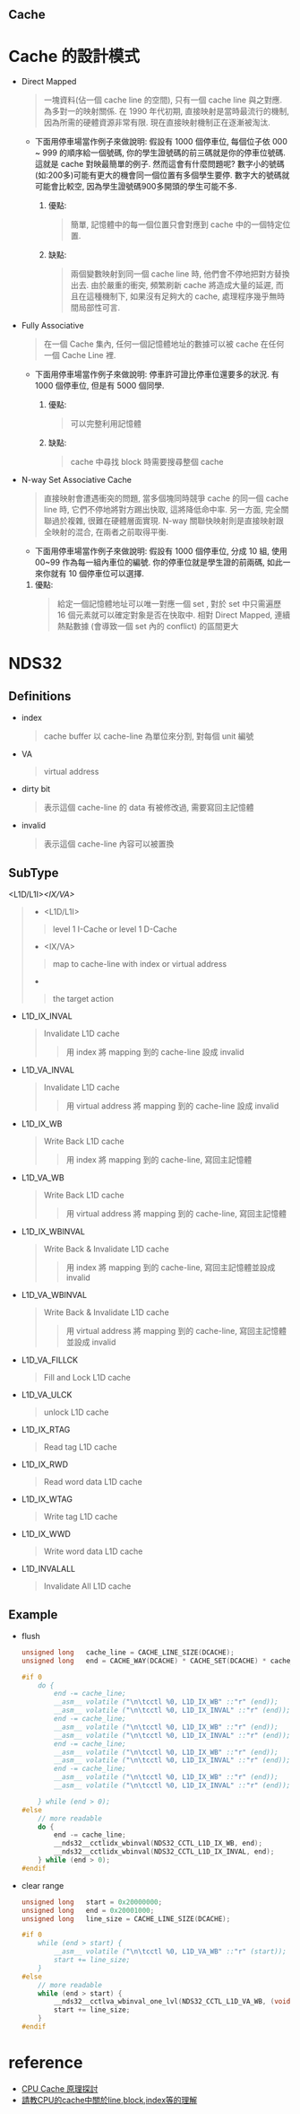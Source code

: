 Cache
---

# Cache 的設計模式

+ Direct Mapped
    > 一塊資料(佔一個 cache line 的空間), 只有一個 cache line 與之對應. 為多對一的映射關係.
    在 1990 年代初期, 直接映射是當時最流行的機制, 因為所需的硬體資源非常有限. 現在直接映射機制正在逐漸被淘汰.

    - 下面用停車場當作例子來做說明:
    假設有 1000 個停車位, 每個位子依 000 ~ 999 的順序給一個號碼, 你的學生證號碼的前三碼就是你的停車位號碼. 這就是 cache 對映最簡單的例子.
    然而這會有什麼問題呢? 數字小的號碼(如:200多)可能有更大的機會同一個位置有多個學生要停.
    數字大的號碼就可能會比較空, 因為學生證號碼900多開頭的學生可能不多.

        1. 優點:
            > 簡單, 記憶體中的每一個位置只會對應到 cache 中的一個特定位置.

        1. 缺點:
            > 兩個變數映射到同一個 cache line 時, 他們會不停地把對方替換出去. 由於嚴重的衝突, 頻繁刷新 cache 將造成大量的延遲,
            而且在這種機制下, 如果沒有足夠大的 cache, 處理程序幾乎無時間局部性可言.

+ Fully Associative
    > 在一個 Cache 集內, 任何一個記憶體地址的數據可以被 cache 在任何一個 Cache Line 裡.

    - 下面用停車場當作例子來做說明:
    停車許可證比停車位還要多的狀況. 有 1000 個停車位, 但是有 5000 個同學.

        1. 優點:
            > 可以完整利用記憶體

        1. 缺點:
            > cache 中尋找 block 時需要搜尋整個 cache

+ N-way Set Associative Cache
    > 直接映射會遭遇衝突的問題, 當多個塊同時競爭 cache 的同一個 cache line 時, 它們不停地將對方踢出快取, 這將降低命中率.
    另一方面, 完全關聯過於複雜, 很難在硬體層面實現.
    N-way 關聯快映射則是直接映射跟全映射的混合, 在兩者之前取得平衡.

    - 下面用停車場當作例子來做說明:
    假設有 1000 個停車位, 分成 10 組, 使用 00~99 作為每一組內車位的編號.
    你的停車位就是學生證的前兩碼, 如此一來你就有 10 個停車位可以選擇.

    1. 優點:
        > 給定一個記憶體地址可以唯一對應一個 set , 對於 set 中只需遍歷 16 個元素就可以確定對象是否在快取中.
        相對 Direct Mapped, 連續熱點數據 (會導致一個 set 內的 conflict) 的區間更大


# NDS32

## Definitions

+ index
    > cache buffer 以 cache-line 為單位來分割, 對每個 unit 編號

+ VA
    > virtual address

+ dirty bit
    > 表示這個 cache-line 的 data 有被修改過, 需要寫回主記憶體

+ invalid
    > 表示這個 cache-line 內容可以被置換

## SubType

<L1D/L1I>_<IX/VA>_<Action>
> + <L1D/L1I>
>> level 1 I-Cache or level 1 D-Cache
> + <IX/VA>
>> map to cache-line with index or virtual address
> + <Action>
>> the target action


+ L1D_IX_INVAL
    > Invalidate L1D cache
    >> 用 index 將 mapping 到的 cache-line 設成 invalid

+ L1D_VA_INVAL
    > Invalidate L1D cache
    >> 用 virtual address 將 mapping 到的 cache-line 設成 invalid

+ L1D_IX_WB
    > Write Back L1D cache
    >> 用 index 將 mapping 到的 cache-line, 寫回主記憶體

+ L1D_VA_WB
    > Write Back L1D cache
    >> 用 virtual address 將 mapping 到的 cache-line, 寫回主記憶體

+ L1D_IX_WBINVAL
    > Write Back & Invalidate L1D cache
    >> 用 index 將 mapping 到的 cache-line, 寫回主記憶體並設成 invalid

+ L1D_VA_WBINVAL
    > Write Back & Invalidate L1D cache
    >> 用 virtual address 將 mapping 到的 cache-line, 寫回主記憶體並設成 invalid

+ L1D_VA_FILLCK
    > Fill and Lock L1D cache

+ L1D_VA_ULCK
    > unlock L1D cache

+ L1D_IX_RTAG
    > Read tag L1D cache

+ L1D_IX_RWD
    > Read word data L1D cache

+ L1D_IX_WTAG
    > Write tag L1D cache

+ L1D_IX_WWD
    > Write word data L1D cache

+ L1D_INVALALL
    > Invalidate All L1D cache

## Example

+ flush

    ```c
    unsigned long   cache_line = CACHE_LINE_SIZE(DCACHE);
    unsigned long   end = CACHE_WAY(DCACHE) * CACHE_SET(DCACHE) * cache_line;

    #if 0
        do {
            end -= cache_line;
            __asm__ volatile ("\n\tcctl %0, L1D_IX_WB" ::"r" (end));
            __asm__ volatile ("\n\tcctl %0, L1D_IX_INVAL" ::"r" (end));
            end -= cache_line;
            __asm__ volatile ("\n\tcctl %0, L1D_IX_WB" ::"r" (end));
            __asm__ volatile ("\n\tcctl %0, L1D_IX_INVAL" ::"r" (end));
            end -= cache_line;
            __asm__ volatile ("\n\tcctl %0, L1D_IX_WB" ::"r" (end));
            __asm__ volatile ("\n\tcctl %0, L1D_IX_INVAL" ::"r" (end));
            end -= cache_line;
            __asm__ volatile ("\n\tcctl %0, L1D_IX_WB" ::"r" (end));
            __asm__ volatile ("\n\tcctl %0, L1D_IX_INVAL" ::"r" (end));

        } while (end > 0);
    #else
        // more readable
        do {
            end -= cache_line;
            __nds32__cctlidx_wbinval(NDS32_CCTL_L1D_IX_WB, end);
            __nds32__cctlidx_wbinval(NDS32_CCTL_L1D_IX_INVAL, end);
        } while (end > 0);
    #endif
    ```

+ clear range

    ```c
    unsigned long   start = 0x20000000;
    unsigned long   end = 0x20001000;
    unsigned long   line_size = CACHE_LINE_SIZE(DCACHE);

    #if 0
        while (end > start) {
            __asm__ volatile ("\n\tcctl %0, L1D_VA_WB" ::"r" (start));
            start += line_size;
        }
    #else
        // more readable
        while (end > start) {
            __nds32__cctlva_wbinval_one_lvl(NDS32_CCTL_L1D_VA_WB, (void *)start);
            start += line_size;
        }
    #endif
    ```

# reference

+ [CPU Cache 原理探討](https://hackmd.io/@drwQtdGASN2n-vt_4poKnw/H1U6NgK3Z?type=view)
+ [請教CPU的cache中關於line,block,index等的理解](https://www.zhihu.com/question/24612442)
